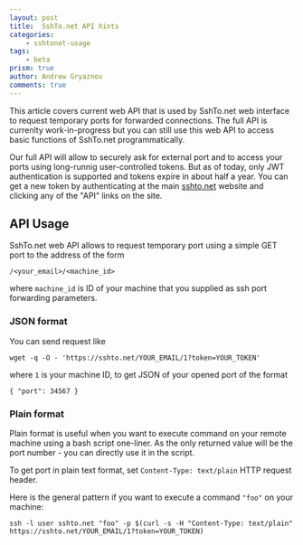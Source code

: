 ```yaml
---
layout: post
title:  SshTo.net API hints
categories: 
    - sshtonet-usage
tags: 
    - beta
prism: true
author: Andrew Gryaznov
comments: true
---
```


This article covers current web API that is used by SshTo.net web interface to request temporary ports for forwarded connections. The full API is currenlty work-in-progress but you can still use this web API to access basic functions of SshTo.net programmatically.

Our full API will allow to securely ask for external port and to access your ports using long-runnig user-controlled tokens. But as of today, only JWT authentication is supported and tokens expire in about half a year. You can get a new token by authenticating at the main [sshto.net][sshtonet] website and clicking any of the "API" links on the site.

## API Usage

SshTo.net web API allows to request temporary port using a simple GET port to the address of the form 

    /<your_email>/<machine_id>

where `machine_id` is ID of your machine that you supplied as ssh port forwarding parameters.

### JSON format

You can send request like 

    wget -q -O - 'https://sshto.net/YOUR_EMAIL/1?token=YOUR_TOKEN'
    
where `1` is your machine ID, to get JSON of your opened port of the format 

    { "port": 34567 }

### Plain format

Plain format is useful when you want to execute command on your remote machine using a bash script one-liner. As the only returned value will be the port number - you can directly use it in the script.

To get port in plain text format, set `Content-Type: text/plain` HTTP request header. 

Here is the general pattern if you want to execute a command `"foo"` on your machine:

    ssh -l user sshto.net "foo" -p $(curl -s -H "Content-Type: text/plain" https://sshto.net/YOUR_EMAIL/1?token=YOUR_TOKEN)
    
[sshtonet]: https://www.sshto.net